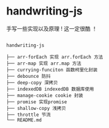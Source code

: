 # handwriting-js
手写一些实现以及原理 ! 这一定很酷 ！



```

handwriting-js

├── arr-forEach 实现 arr.forEach 方法
├── arr-map 实现 arr.map 方法
├── currying-funciton 函数柯里化封装
├── debounce 防抖
├── deep-copy 深拷贝
├── indexedDB indexedDB 数据库使用
├── manage-cookie cookie 封装
├── promise 实现promise
├── shallow-copy 浅拷贝
├── throttle 节流
└── README.md

```
